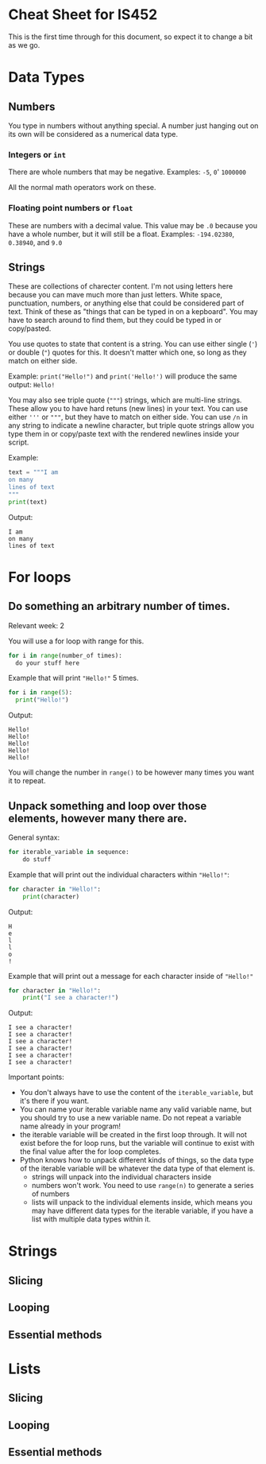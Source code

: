 # Cheat Sheet for IS452

This is the first time through for this document, so expect it to change a bit as we go.

# Data Types

## Numbers

You type in numbers without anything special.  A number just hanging out on its own will be considered as a numerical data type.

### Integers or `int`

There are whole numbers that may be negative.  Examples:  `-5`, `0`' `1000000`

All the normal math operators work on these.

### Floating point numbers or `float`

These are numbers with a decimal value.  This value may be `.0` because you have a whole number, but it will still be a float.  Examples:  `-194.02380`, `0.38940`, and `9.0`

## Strings

These are collections of charecter content.  I'm not using letters here because you can mave much more than just letters.  White space, punctuation, numbers, or anything else that could be considered part of text.  Think of these as "things that can be typed in on a kepboard".  You may have to search around to find them, but they could be typed in or copy/pasted.

You use quotes to state that content is a string.  You can use either single (`'`) or double (`"`) quotes for this.  It doesn't matter which one, so long as they match on either side.

Example:  `print("Hello!")` and `print('Hello!')` will produce the same output:  `Hello!`

You may also see triple quote (`"""`) strings, which are multi-line strings.  These allow you to have hard retuns (new lines) in your text.  You can use either `'''` or `"""`, but they have to match on either side.  You can use `/n` in any string to indicate a newline character, but triple quote strings allow you type them in or copy/paste text with the rendered newlines inside your script. 

Example:

``` python
text = """I am
on many
lines of text
"""
print(text)
```
Output:
``` text
I am
on many
lines of text
```

# For loops

## Do something an arbitrary number of times.

Relevant week:  2

You will use a for loop with range for this.

``` python
for i in range(number_of times):
  do your stuff here
```

Example that will print `"Hello!"` 5 times.

``` python
for i in range(5):
  print("Hello!") 
```

Output:

``` text
Hello!
Hello!
Hello!
Hello!
Hello!
```
You will change the number in `range()` to be however many times you want it to repeat.


## Unpack something and loop over those elements, however many there are.

General syntax:

``` python
for iterable_variable in sequence:
    do stuff
```

Example that will print out the individual characters within `"Hello!"`:

``` python
for character in "Hello!": 
    print(character)
```

Output:

``` text
H
e
l
l
o
!
```


Example that will print out a message for each character inside of `"Hello!"`

``` python
for character in "Hello!":
    print("I see a character!")
```

Output:

``` text
I see a character!
I see a character!
I see a character!
I see a character!
I see a character!
I see a character!
```

Important points:

* You don't always have to use the content of the `iterable_variable`, but it's there if you want.  
* You can name your iterable variable name any valid variable name, but you should try to use a new variable name. Do not repeat a variable name already in your program!
* the iterable variable will be created in the first loop through.  It will not exist before the for loop runs, but the variable will continue to exist with the final value after the for loop completes.
* Python knows how to unpack different kinds of things, so the data type of the iterable variable will be whatever the data type of that element is.
    * strings will unpack into the individual characters inside
    * numbers won't work. You need to use `range(n)` to generate a series of numbers
    * lists will unpack to the individual elements inside, which means you may have different data types for the iterable variable, if you have a list with multiple data types within it.


# Strings

## Slicing

## Looping

## Essential methods

# Lists

## Slicing

## Looping

## Essential methods
